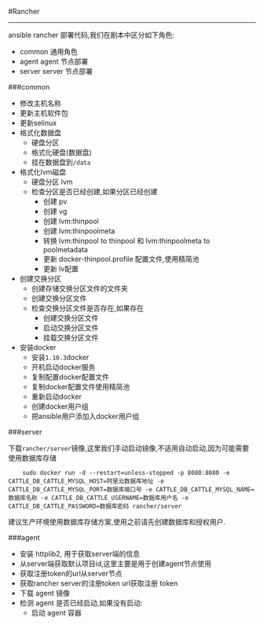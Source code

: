 #Rancher

----

ansible rancher 部署代码,我们在剧本中区分如下角色:

* common 通用角色
* agent agent 节点部署
* server server 节点部署

###common

* 修改主机名称
* 更新主机软件包
* 更新selinux
* 格式化数据盘
	* 硬盘分区
	* 格式化硬盘(数据盘)
	* 挂在数据盘到`/data`
* 格式化lvm磁盘
	* 硬盘分区 lvm
	* 检查分区是否已经创建,如果分区已经创建
		* 创建 pv
		* 创建 vg
		* 创建 lvm:thinpool
		* 创建 lvm:thinpoolmeta
		* 转换 lvm:thinpool to thinpool 和 lvm:thinpoolmeta to poolmetadata
		* 更新 docker-thinpool.profile 配置文件,使用精简池
		* 更新 lv配置
* 创建交换分区
	* 创建存储交换分区文件的文件夹
	* 创建交换分区文件
	* 检查交换分区文件是否存在,如果存在
		* 创建交换分区文件
		* 启动交换分区文件
		* 挂载交换分区文件
* 安装docker 
	* 安装`1.10.3`docker
	* 开机启动docker服务
	* 复制配置docker配置文件
	* 复制docker配置文件使用精简池
	* 重新启动docker
	* 创建docker用户组
	* 把ansible用户添加入docker用户组

###server

下载`rancher/server`镜像,这里我们手动启动镜像,不适用自动启动,因为可能需要使用数据库存储
		
		sudo docker run -d --restart=unless-stopped -p 8080:8080 -e CATTLE_DB_CATTLE_MYSQL_HOST=阿里云数据库地址 -e CATTLE_DB_CATTLE_MYSQL_PORT=数据库端口号 -e CATTLE_DB_CATTLE_MYSQL_NAME=数据库名称 -e CATTLE_DB_CATTLE_USERNAME=数据库用户名 -e CATTLE_DB_CATTLE_PASSWORD=数据库密码 rancher/server

建议生产环境使用数据库存储方案,使用之前请先创建数据库和授权用户.

###agent

* 安装 httplib2, 用于获取server端的信息
* 从server端获取默认项目id,这里主要是用于创建agent节点使用
* 获取注册token的url从server节点
* 获取rancher server的注册token url获取注册 token
* 下载 agent 镜像
* 检测 agent 是否已经启动,如果没有启动:
	* 启动 agent 容器
